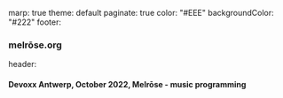 marp: true
theme: default
paginate: true
color: "#EEE"
backgroundColor: "#222"
footer: <h3>melrōse.org</h3>
header: <h4>Devoxx Antwerp, October 2022, Melrōse - music programming</h4>